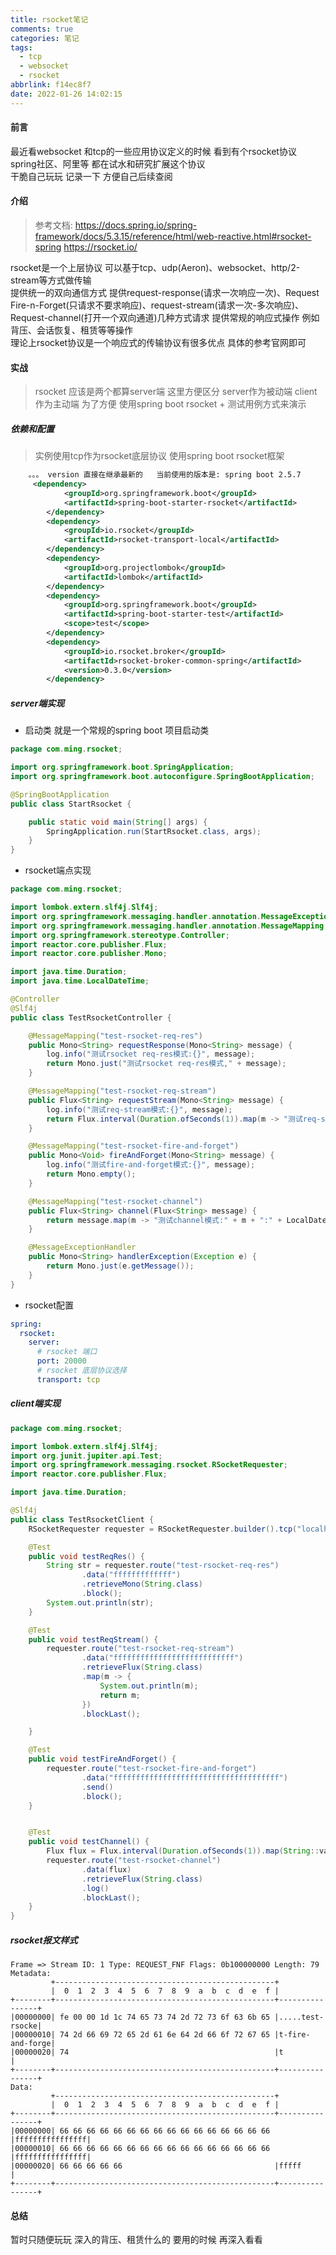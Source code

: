 ```yaml
---
title: rsocket笔记
comments: true
categories: 笔记
tags:
  - tcp
  - websocket
  - rsocket
abbrlink: f14ec8f7
date: 2022-01-26 14:02:15
---
```

#### 前言
最近看websocket 和tcp的一些应用协议定义的时候 看到有个rsocket协议  
spring社区、阿里等 都在试水和研究扩展这个协议     
干脆自己玩玩  记录一下 方便自己后续查阅  

#### 介绍
> 参考文档:
> https://docs.spring.io/spring-framework/docs/5.3.15/reference/html/web-reactive.html#rsocket-spring
> https://rsocket.io/

rsocket是一个上层协议 可以基于tcp、udp\(Aeron\)、websocket、http/2-stream等方式做传输    
提供统一的双向通信方式  提供request-response\(请求一次响应一次\)、Request Fire-n-Forget\(只请求不要求响应\)、request-stream\(请求一次-多次响应\)、Request-channel\(打开一个双向通道\)几种方式请求
提供常规的响应式操作 例如背压、会话恢复、租赁等等操作   
理论上rsocket协议是一个响应式的传输协议有很多优点  具体的参考官网即可    


#### 实战 
> rsocket 应该是两个都算server端  这里方便区分  server作为被动端  client作为主动端 
> 为了方便 使用spring boot rsocket + 测试用例方式来演示    


##### 依赖和配置  
> 实例使用tcp作为rsocket底层协议    使用spring boot rsocket框架  

```xml
    。。。 version 直接在继承最新的   当前使用的版本是: spring boot 2.5.7
     <dependency>
            <groupId>org.springframework.boot</groupId>
            <artifactId>spring-boot-starter-rsocket</artifactId>
        </dependency>
        <dependency>
            <groupId>io.rsocket</groupId>
            <artifactId>rsocket-transport-local</artifactId>
        </dependency>
        <dependency>
            <groupId>org.projectlombok</groupId>
            <artifactId>lombok</artifactId>
        </dependency>
        <dependency>
            <groupId>org.springframework.boot</groupId>
            <artifactId>spring-boot-starter-test</artifactId>
            <scope>test</scope>
        </dependency>
        <dependency>
            <groupId>io.rsocket.broker</groupId>
            <artifactId>rsocket-broker-common-spring</artifactId>
            <version>0.3.0</version>
        </dependency>
```

##### server端实现
* 启动类
  就是一个常规的spring boot 项目启动类  

```java
package com.ming.rsocket;

import org.springframework.boot.SpringApplication;
import org.springframework.boot.autoconfigure.SpringBootApplication;

@SpringBootApplication
public class StartRsocket {

    public static void main(String[] args) {
        SpringApplication.run(StartRsocket.class, args);
    }
}
```

* rsocket端点实现

```java
package com.ming.rsocket;

import lombok.extern.slf4j.Slf4j;
import org.springframework.messaging.handler.annotation.MessageExceptionHandler;
import org.springframework.messaging.handler.annotation.MessageMapping;
import org.springframework.stereotype.Controller;
import reactor.core.publisher.Flux;
import reactor.core.publisher.Mono;

import java.time.Duration;
import java.time.LocalDateTime;

@Controller
@Slf4j
public class TestRsocketController {

    @MessageMapping("test-rsocket-req-res")
    public Mono<String> requestResponse(Mono<String> message) {
        log.info("测试rsocket req-res模式:{}", message);
        return Mono.just("测试rsocket req-res模式," + message);
    }

    @MessageMapping("test-rsocket-req-stream")
    public Flux<String> requestStream(Mono<String> message) {
        log.info("测试req-stream模式:{}", message);
        return Flux.interval(Duration.ofSeconds(1)).map(m -> "测试req-stream模式" + m + ":" + message + ":" + LocalDateTime.now());
    }

    @MessageMapping("test-rsocket-fire-and-forget")
    public Mono<Void> fireAndForget(Mono<String> message) {
        log.info("测试fire-and-forget模式:{}", message);
        return Mono.empty();
    }

    @MessageMapping("test-rsocket-channel")
    public Flux<String> channel(Flux<String> message) {
        return message.map(m -> "测试channel模式:" + m + ":" + LocalDateTime.now());
    }

    @MessageExceptionHandler
    public Mono<String> handlerException(Exception e) {
        return Mono.just(e.getMessage());
    }
}
```

* rsocket配置 

```yaml
spring:
  rsocket:
    server:
      # rsocket 端口 
      port: 20000
      # rsocket 底层协议选择  
      transport: tcp
```

##### client端实现

```java
package com.ming.rsocket;

import lombok.extern.slf4j.Slf4j;
import org.junit.jupiter.api.Test;
import org.springframework.messaging.rsocket.RSocketRequester;
import reactor.core.publisher.Flux;

import java.time.Duration;

@Slf4j
public class TestRsocketClient {
    RSocketRequester requester = RSocketRequester.builder().tcp("localhost", 20000);

    @Test
    public void testReqRes() {
        String str = requester.route("test-rsocket-req-res")
                .data("fffffffffffff")
                .retrieveMono(String.class)
                .block();
        System.out.println(str);
    }

    @Test
    public void testReqStream() {
        requester.route("test-rsocket-req-stream")
                .data("fffffffffffffffffffffffffff")
                .retrieveFlux(String.class)
                .map(m -> {
                    System.out.println(m);
                    return m;
                })
                .blockLast();

    }

    @Test
    public void testFireAndForget() {
        requester.route("test-rsocket-fire-and-forget")
                .data("fffffffffffffffffffffffffffffffffffff")
                .send()
                .block();
    }


    @Test
    public void testChannel() {
        Flux flux = Flux.interval(Duration.ofSeconds(1)).map(String::valueOf);
        requester.route("test-rsocket-channel")
                .data(flux)
                .retrieveFlux(String.class)
                .log()
                .blockLast();
    }
}
```

##### rsocket报文样式

```text
Frame => Stream ID: 1 Type: REQUEST_FNF Flags: 0b100000000 Length: 79
Metadata:
         +-------------------------------------------------+
         |  0  1  2  3  4  5  6  7  8  9  a  b  c  d  e  f |
+--------+-------------------------------------------------+----------------+
|00000000| fe 00 00 1d 1c 74 65 73 74 2d 72 73 6f 63 6b 65 |.....test-rsocke|
|00000010| 74 2d 66 69 72 65 2d 61 6e 64 2d 66 6f 72 67 65 |t-fire-and-forge|
|00000020| 74                                              |t               |
+--------+-------------------------------------------------+----------------+
Data:
         +-------------------------------------------------+
         |  0  1  2  3  4  5  6  7  8  9  a  b  c  d  e  f |
+--------+-------------------------------------------------+----------------+
|00000000| 66 66 66 66 66 66 66 66 66 66 66 66 66 66 66 66 |ffffffffffffffff|
|00000010| 66 66 66 66 66 66 66 66 66 66 66 66 66 66 66 66 |ffffffffffffffff|
|00000020| 66 66 66 66 66                                  |fffff           |
+--------+-------------------------------------------------+----------------+
```

#### 总结
暂时只随便玩玩  深入的背压、租赁什么的 要用的时候 再深入看看  

